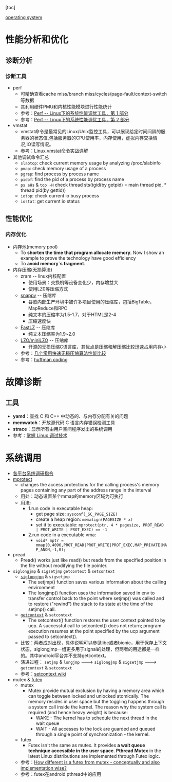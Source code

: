 
[toc]

[operating system](./operating_system.md)

# 性能分析和优化

## 诊断分析

### 诊断工具

* perf
    * 可精确查看cache miss/branch miss/cycles/page-fault/context-switch等数据
    * 其利用硬件PMU和内核性能模块进行性能统计
    * 参考：[Perf -- Linux下的系统性能调优工具，第 1 部分](https://www.ibm.com/developerworks/cn/linux/l-cn-perf1/)
    * 参考：[Perf -- Linux下的系统性能调优工具，第 2 部分](https://www.ibm.com/developerworks/cn/linux/l-cn-perf2/)
* vmstat
    * vmstat命令是最常见的Linux/Unix监控工具，可以展现给定时间间隔的服务器的状态值,包括服务器的CPU使用率，内存使用，虚拟内存交换情况,IO读写情况。
    * 参考：[Linux vmstat命令实战详解](http://www.cnblogs.com/ggjucheng/archive/2012/01/05/2312625.html)
* 其他调试命令汇总
    * `slabtop`: check current memory usage by analyzing /proc/slabinfo
    * `pmap`: check memory usage of a process
    * `pgrep`: find process by process name
    * `pidof`: find the pid of a process by process name
    * `ps aHs` & `top -H` check thread sts(tgid(by getpid) = main thread pid, * thread pid(by gettid))
    * `iotop`: check current io busy process
    * `iostat`: get current io status

## 性能优化

### 内存优化

* 内存池(memory pool)
    * To **shorten the time that program allocate memory**. Now I show an example to prove the technology have good efficiency
    * To **avoid memory`s fragment**.
* 内存压缩(无损算法)
    * zram -- linux内核配置
        * 使用场景：交换机等设备变化少，内存增益大
        * 使用LZ0等压缩方式
    * [snappy](http://code.google.com/p/snappy/) -- 压缩库
        * 谷歌内部生产环境中被许多项目使用的压缩库，包括BigTable，MapReduce和RPC
        * 纯文本的压缩率为1.5-1.7，对于HTML是2-4
        * 压缩速度快
    * [FastLZ](http://www.quicklz.com/) -- 压缩库
        * 纯文本压缩率为1.9~2.0
    * [LZO/miniLZO](http://www.oberhumer.com/opensource/lzo/) -- 压缩库
        * 开源的无损压缩C语言库，其优点是压缩和解压缩比较迅速占用内存小
    * 参考：[几个常用快速无损压缩算法性能比较](http://blog.sina.com.cn/s/blog_814e83d801019itv.html)
    * 参考：[huffman coding](../programming/algorithm.md#huffman)

# 故障诊断

## 工具

* **yamd**：查找 C 和 C++ 中动态的、与内存分配有关的问题
* **memwatch**：开放源代码 C 语言内存错误检测工具
* **strace**：显示所有由用户空间程序发出的系统调用
* 参考：[掌握 Linux 调试技术](https://www.ibm.com/developerworks/cn/linux/sdk/l-debug/index.html)

# 系统调用

* [各平台系统调研指令](http://man7.org/linux/man-pages/man2/syscall.2.html)
* [mprotect](http://man7.org/linux/man-pages/man2/mprotect.2.html)
    * changes the access protections for the calling process's memory pages containing any part of the address range in the interval
    * 用处：动态设置某个mmap的memory区域为可执行
    * 用法:
        * 1.run code in executable heap:
            * get page size: `sysconf(_SC_PAGE_SIZE)`
            * create a heap region: `memalign(PAGESIZE * x)`
            * set it to executable: `mprotect(ptr, 4 * pagesize, PROT_READ | PROT_WRITE | PROT_EXEC) == -1`
        * 2.run code in a executable vma:
            * `void* mptr = mmap(0,4096,PROT_READ|PROT_WRITE|PROT_EXEC,MAP_PRIVATE|MAP_ANON,-1,0);`
* pread
    * Pread() works just like read() but reads from the specified position in the file without modifying the file pointer.
* `siglongjmp` & `sigsetjmp`  `getcontext` & `setcontext`
    * [`siglongjmp`](http://man7.org/linux/man-pages/man3/siglongjmp.3.html) & `sigsetjmp`
        * The setjmp() function saves various information about the calling environment
        *  The longjmp() function uses the information saved in env to transfer control back to the point where setjmp() was called and to restore ("rewind") the stack to its state at the time of the setjmp() call.
    * [`getcontext`](http://man7.org/linux/man-pages/man3/getcontext.3.html) & `setcontext`
        * The setcontext() function restores the user context pointed to by ucp. A successful call to setcontext() does not return; program execution resumes at the point specified by the ucp argument passed to setcontext().
    * 比较：两者成对出现，具体说明可以参见libc或者bionic，用于保存上下文状态，siglongjmp一组更多用于signal的处理，但两者的用途都是一样的。其中android平台并不支持getcontext。
    * 演进过程： `setjmp` & `longjmp` ---> `siglongjmp` & `sigsetjmp` --->  `getcontext` & `setcontext`
    * 参考：[setcontext wiki](https://en.wikipedia.org/wiki/Setcontext)
* mutex & [futex](http://man7.org/linux/man-pages/man2/futex.2.html)
    * mutex
        * Mutex provide mutual exclusion by having a memory area which can toggle between locked and unlocked atomically. The memory resides in user space but the toggling happens through a system call inside the kernel. The reason why the system call is required (and hence heavy weight) is because:
            * WAKE - The kernel has to schedule the next thread in the wait queue
            * WAIT - All accesses to the lock are guarded and queued through a single point of synchronization - the kernel.
    * futex
        * Futex isn't the same as mutex. It provides **a wait queue technique accessible in the user space**. **Pthread Mutex** in the latest Linux distributions are implemented through Futex logic.
    * 参考：[How different is a futex from mutex - conceptually and also implementation wise?](https://www.quora.com/How-different-is-a-futex-from-mutex-conceptually-and-also-implementation-wise)
    * 参考：futex在android pthread中的应用
